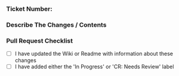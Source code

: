 ### Ticket Number: 

### Describe The Changes / Contents

### Pull Request Checklist

- [ ] I have updated the Wiki or Readme with information about these changes
- [ ] I have added either the 'In Progress' or 'CR: Needs Review' label
